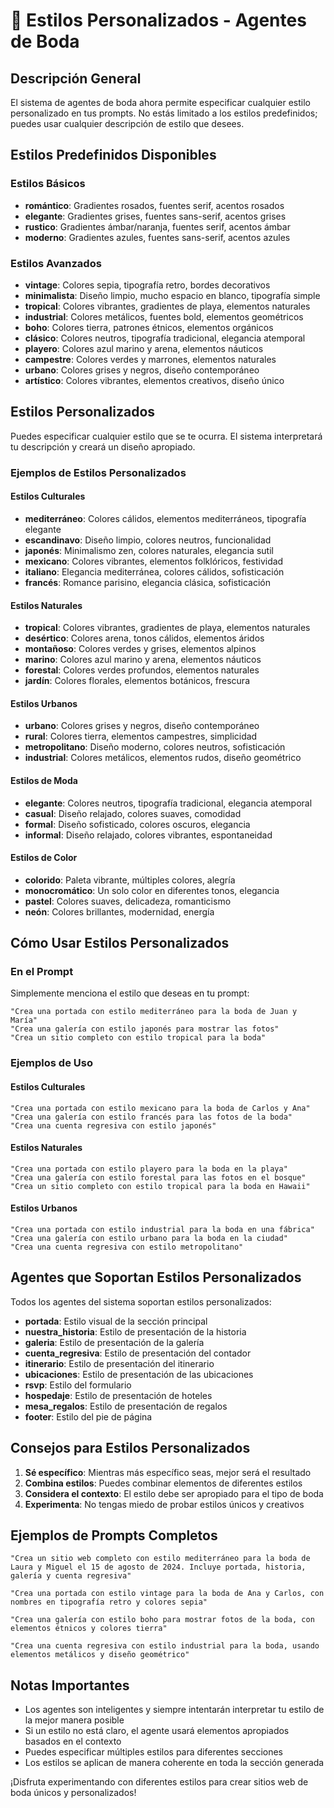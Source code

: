 # 🎨 Estilos Personalizados - Agentes de Boda

## Descripción General

El sistema de agentes de boda ahora permite especificar cualquier estilo personalizado en tus prompts. No estás limitado a los estilos predefinidos; puedes usar cualquier descripción de estilo que desees.

## Estilos Predefinidos Disponibles

### Estilos Básicos
- **romántico**: Gradientes rosados, fuentes serif, acentos rosados
- **elegante**: Gradientes grises, fuentes sans-serif, acentos grises
- **rustico**: Gradientes ámbar/naranja, fuentes serif, acentos ámbar
- **moderno**: Gradientes azules, fuentes sans-serif, acentos azules

### Estilos Avanzados
- **vintage**: Colores sepia, tipografía retro, bordes decorativos
- **minimalista**: Diseño limpio, mucho espacio en blanco, tipografía simple
- **tropical**: Colores vibrantes, gradientes de playa, elementos naturales
- **industrial**: Colores metálicos, fuentes bold, elementos geométricos
- **boho**: Colores tierra, patrones étnicos, elementos orgánicos
- **clásico**: Colores neutros, tipografía tradicional, elegancia atemporal
- **playero**: Colores azul marino y arena, elementos náuticos
- **campestre**: Colores verdes y marrones, elementos naturales
- **urbano**: Colores grises y negros, diseño contemporáneo
- **artístico**: Colores vibrantes, elementos creativos, diseño único

## Estilos Personalizados

Puedes especificar cualquier estilo que se te ocurra. El sistema interpretará tu descripción y creará un diseño apropiado.

### Ejemplos de Estilos Personalizados

#### Estilos Culturales
- **mediterráneo**: Colores cálidos, elementos mediterráneos, tipografía elegante
- **escandinavo**: Diseño limpio, colores neutros, funcionalidad
- **japonés**: Minimalismo zen, colores naturales, elegancia sutil
- **mexicano**: Colores vibrantes, elementos folklóricos, festividad
- **italiano**: Elegancia mediterránea, colores cálidos, sofisticación
- **francés**: Romance parisino, elegancia clásica, sofisticación

#### Estilos Naturales
- **tropical**: Colores vibrantes, gradientes de playa, elementos naturales
- **desértico**: Colores arena, tonos cálidos, elementos áridos
- **montañoso**: Colores verdes y grises, elementos alpinos
- **marino**: Colores azul marino y arena, elementos náuticos
- **forestal**: Colores verdes profundos, elementos naturales
- **jardín**: Colores florales, elementos botánicos, frescura

#### Estilos Urbanos
- **urbano**: Colores grises y negros, diseño contemporáneo
- **rural**: Colores tierra, elementos campestres, simplicidad
- **metropolitano**: Diseño moderno, colores neutros, sofisticación
- **industrial**: Colores metálicos, elementos rudos, diseño geométrico

#### Estilos de Moda
- **elegante**: Colores neutros, tipografía tradicional, elegancia atemporal
- **casual**: Diseño relajado, colores suaves, comodidad
- **formal**: Diseño sofisticado, colores oscuros, elegancia
- **informal**: Diseño relajado, colores vibrantes, espontaneidad

#### Estilos de Color
- **colorido**: Paleta vibrante, múltiples colores, alegría
- **monocromático**: Un solo color en diferentes tonos, elegancia
- **pastel**: Colores suaves, delicadeza, romanticismo
- **neón**: Colores brillantes, modernidad, energía

## Cómo Usar Estilos Personalizados

### En el Prompt
Simplemente menciona el estilo que deseas en tu prompt:

```
"Crea una portada con estilo mediterráneo para la boda de Juan y María"
"Crea una galería con estilo japonés para mostrar las fotos"
"Crea un sitio completo con estilo tropical para la boda"
```

### Ejemplos de Uso

#### Estilos Culturales
```
"Crea una portada con estilo mexicano para la boda de Carlos y Ana"
"Crea una galería con estilo francés para las fotos de la boda"
"Crea una cuenta regresiva con estilo japonés"
```

#### Estilos Naturales
```
"Crea una portada con estilo playero para la boda en la playa"
"Crea una galería con estilo forestal para las fotos en el bosque"
"Crea un sitio completo con estilo tropical para la boda en Hawaii"
```

#### Estilos Urbanos
```
"Crea una portada con estilo industrial para la boda en una fábrica"
"Crea una galería con estilo urbano para la boda en la ciudad"
"Crea una cuenta regresiva con estilo metropolitano"
```

## Agentes que Soportan Estilos Personalizados

Todos los agentes del sistema soportan estilos personalizados:

- **portada**: Estilo visual de la sección principal
- **nuestra_historia**: Estilo de presentación de la historia
- **galeria**: Estilo de presentación de la galería
- **cuenta_regresiva**: Estilo de presentación del contador
- **itinerario**: Estilo de presentación del itinerario
- **ubicaciones**: Estilo de presentación de las ubicaciones
- **rsvp**: Estilo del formulario
- **hospedaje**: Estilo de presentación de hoteles
- **mesa_regalos**: Estilo de presentación de regalos
- **footer**: Estilo del pie de página

## Consejos para Estilos Personalizados

1. **Sé específico**: Mientras más específico seas, mejor será el resultado
2. **Combina estilos**: Puedes combinar elementos de diferentes estilos
3. **Considera el contexto**: El estilo debe ser apropiado para el tipo de boda
4. **Experimenta**: No tengas miedo de probar estilos únicos y creativos

## Ejemplos de Prompts Completos

```
"Crea un sitio web completo con estilo mediterráneo para la boda de Laura y Miguel el 15 de agosto de 2024. Incluye portada, historia, galería y cuenta regresiva"
```

```
"Crea una portada con estilo vintage para la boda de Ana y Carlos, con nombres en tipografía retro y colores sepia"
```

```
"Crea una galería con estilo boho para mostrar fotos de la boda, con elementos étnicos y colores tierra"
```

```
"Crea una cuenta regresiva con estilo industrial para la boda, usando elementos metálicos y diseño geométrico"
```

## Notas Importantes

- Los agentes son inteligentes y siempre intentarán interpretar tu estilo de la mejor manera posible
- Si un estilo no está claro, el agente usará elementos apropiados basados en el contexto
- Puedes especificar múltiples estilos para diferentes secciones
- Los estilos se aplican de manera coherente en toda la sección generada

¡Disfruta experimentando con diferentes estilos para crear sitios web de boda únicos y personalizados! 
